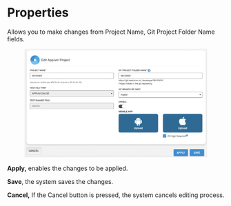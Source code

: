 # Properties

Allows you to make changes from Project Name, Git Project Folder Name fields.



<figure><img src="../.gitbook/assets/Ekran Resmi 2023-06-20 21.38.24.png" alt=""><figcaption></figcaption></figure>

**Apply,** enables the changes to be applied.

**Save**, the system saves the changes.

**Cancel,** If the Cancel button is pressed, the system cancels editing process.
